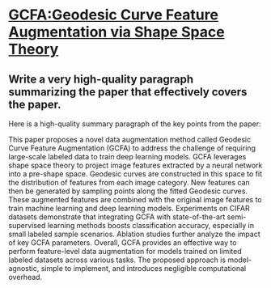 # [GCFA:Geodesic Curve Feature Augmentation via Shape Space Theory](https://arxiv.org/abs/2312.03325)

## Write a very high-quality paragraph summarizing the paper that effectively covers the paper.

 Here is a high-quality summary paragraph of the key points from the paper:

This paper proposes a novel data augmentation method called Geodesic Curve Feature Augmentation (GCFA) to address the challenge of requiring large-scale labeled data to train deep learning models. GCFA leverages shape space theory to project image features extracted by a neural network into a pre-shape space. Geodesic curves are constructed in this space to fit the distribution of features from each image category. New features can then be generated by sampling points along the fitted Geodesic curves. These augmented features are combined with the original image features to train machine learning and deep learning models. Experiments on CIFAR datasets demonstrate that integrating GCFA with state-of-the-art semi-supervised learning methods boosts classification accuracy, especially in small labeled sample scenarios. Ablation studies further analyze the impact of key GCFA parameters. Overall, GCFA provides an effective way to perform feature-level data augmentation for models trained on limited labeled datasets across various tasks. The proposed approach is model-agnostic, simple to implement, and introduces negligible computational overhead.
